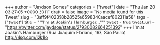 
+++
author = "Jaydson Gomes"
categories = ["tweet"]
date = "Thu Jan 20 03:27:05 +0000 2011"
draft = false
image = "No media found for this Tweet"
slug = "3aff9f402358b28525a6598340aacef802311a58"
tags = ["tweet"]
title = """I'm at Joakin's Hamburger..."""
tweet = true
tweet_url = "https://twitter.com/jaydson/status/27930082664251392"
+++
I'm at Joakin's Hamburger (Rua Joaquim Floriano, 163, São Paulo) http://4sq.com/i2k1Io
